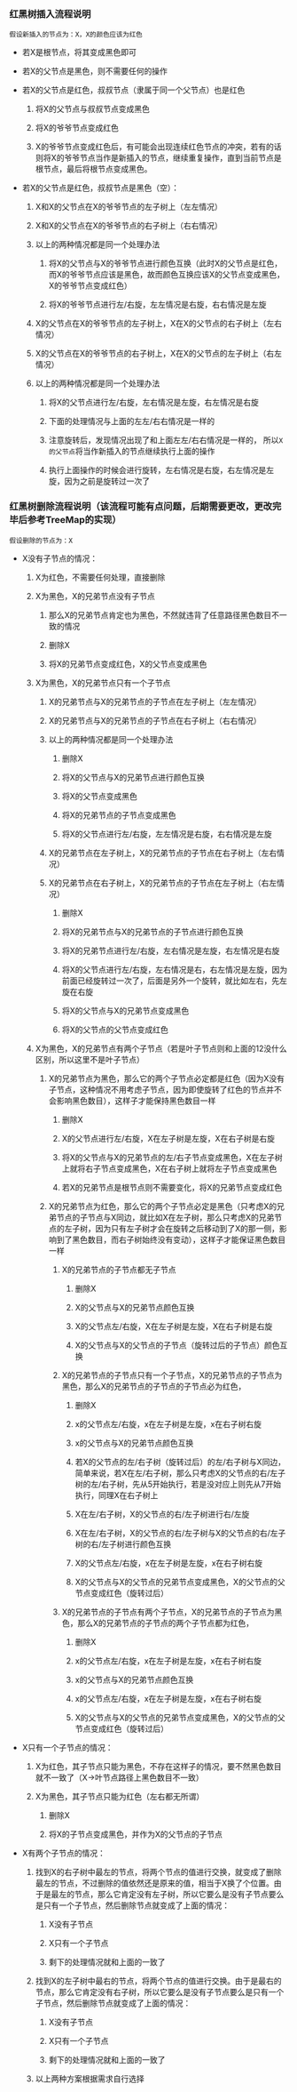 ### 红黑树插入流程说明

`假设新插入的节点为：X，X的颜色应该为红色`

- 若X是根节点，将其变成黑色即可

- 若X的父节点是黑色，则不需要任何的操作

- 若X的父节点是红色，叔叔节点（隶属于同一个父节点）也是红色

    1. 将X的父节点与叔叔节点变成黑色

    2. 将X的爷爷节点变成红色

    3. X的爷爷节点变成红色后，有可能会出现连续红色节点的冲突，若有的话则将X的爷爷节点当作是新插入的节点，继续重复操作，直到当前节点是根节点，最后将根节点变成黑色。

- 若X的父节点是红色，叔叔节点是黑色（空）：

    1. X和X的父节点在X的爷爷节点的左子树上（左左情况）

    2. X和X的父节点在X的爷爷节点的右子树上（右右情况）

    3. 以上的两种情况都是同一个处理办法

        1. 将X的父节点与X的爷爷节点进行颜色互换（此时X的父节点是红色，而X的爷爷节点应该是黑色，故而颜色互换应该X的父节点变成黑色，X的爷爷节点变成红色）

        2. 将X的爷爷节点进行左/右旋，左左情况是右旋，右右情况是左旋
    
    4. X的父节点在X的爷爷节点的左子树上，X在X的父节点的右子树上（左右情况）

    5. X的父节点在X的爷爷节点的右子树上，X在X的父节点的左子树上（右左情况）

    6. 以上的两种情况都是同一个处理办法

        1. 将X的父节点进行左/右旋，左右情况是左旋，右左情况是右旋

        2. 下面的处理情况与上面的左左/右右情况是一样的

        3. 注意旋转后，发现情况出现了和上面左左/右右情况是一样的， 所以`X的父节点`将当作新插入的节点继续执行上面的操作

        4. 执行上面操作的时候会进行旋转，左右情况是右旋，右左情况是左旋，因为之前是旋转过一次了


### 红黑树删除流程说明（该流程可能有点问题，后期需要更改，更改完毕后参考TreeMap的实现）

`假设删除的节点为：X`

- X没有子节点的情况：

    1. X为红色，不需要任何处理，直接删除

    2. X为黑色，X的兄弟节点没有子节点

        1. 那么X的兄弟节点肯定也为黑色，不然就违背了任意路径黑色数目不一致的情况

        2. 删除X

        3. 将X的兄弟节点变成红色，X的父节点变成黑色
    
    3. X为黑色，X的兄弟节点只有一个子节点

        1. X的兄弟节点与X的兄弟节点的子节点在左子树上（左左情况）

        2. X的兄弟节点与X的兄弟节点的子节点在右子树上（右右情况）

        3. 以上的两种情况都是同一个处理办法

            1. 删除X

            2. 将X的父节点与X的兄弟节点进行颜色互换

            3. 将X的父节点变成黑色

            4. 将X的兄弟节点的子节点变成黑色

            5. 将X的父节点进行左/右旋，左左情况是右旋，右右情况是左旋
        
        4. X的兄弟节点在左子树上，X的兄弟节点的子节点在右子树上（左右情况）

        5. X的兄弟节点在右子树上，X的兄弟节点的子节点在左子树上（右左情况）

            1. 删除X

            2. 将X的兄弟节点与X的兄弟节点的子节点进行颜色互换

            3. 将X的兄弟节点进行左/右旋，左右情况是左旋，右左情况是右旋

            4. 将X的父节点进行左/右旋，左右情况是右，右左情况是左旋，因为前面已经旋转过一次了，后面是另外一个旋转，就比如左右，先左旋在右旋

            5. 将X的父节点与X的兄弟节点变成黑色

            6. 将X的父节点的父节点变成红色


    4. X为黑色，X的兄弟节点有两个子节点（若是叶子节点则和上面的12没什么区别，所以这里不是叶子节点）

        1. X的兄弟节点为黑色，那么它的两个子节点必定都是红色（因为X没有子节点，这种情况不用考虑子节点，因为即使旋转了红色的节点并不会影响黑色数目），这样子才能保持黑色数目一样

            1. 删除X

            2. X的父节点进行左/右旋，X在左子树是左旋，X在右子树是右旋

            3. 将X的父节点与X的兄弟节点的左/右子节点变成黑色，X在左子树上就将右子节点变成黑色，X在右子树上就将左子节点变成黑色

            4. 若X的兄弟节点是根节点则不需要变化，将X的兄弟节点变成红色
        
        2. X的兄弟节点为红色，那么它的两个子节点必定是黑色（只考虑X的兄弟节点的子节点与X同边，就比如X在左子树，那么只考虑X的兄弟节点的左子树，因为只有左子树才会在旋转之后移动到了X的那一侧，影响到了黑色数目，而右子树始终没有变动），这样子才能保证黑色数目一样

            1. X的兄弟节点的子节点都无子节点

                1. 删除X

                2. X的父节点与X的兄弟节点颜色互换

                3. X的父节点左/右旋，X在左子树是左旋，X在右子树是右旋

                4. X的父节点与X的父节点的子节点（旋转过后的子节点）颜色互换


            2. X的兄弟节点的子节点只有一个子节点，X的兄弟节点的子节点为黑色，那么X的兄弟节点的子节点的子节点必为红色，

                1. 删除X

                2. x的父节点左/右旋，x在左子树是左旋，x在右子树右旋

                3. x的父节点与X的兄弟节点颜色互换

                4. 若X的父节点的左/右子树（旋转过后）的左/右子树与X同边，简单来说，若X在左/右子树，那么只考虑X的父节点的右/左子树的左/右子树，先从5开始执行，若是没对应上则先从7开始执行，同理X在右子树上

                5. X在左/右子树，X的父节点的右/左子树进行右/左旋

                6. X在左/右子树，X的父节点的右/左子树与X的父节点的右/左子树的右/左子树进行颜色互换

                7. X的父节点左/右旋，x在左子树是左旋，x在右子树右旋

                8. X的父节点与X的父节点的兄弟节点变成黑色，X的父节点的父节点变成红色（旋转过后）

            3. X的兄弟节点的子节点有两个子节点，X的兄弟节点的子节点为黑色，那么X的兄弟节点的子节点的两个子节点都为红色，

                1. 删除X

                2. x的父节点左/右旋，x在左子树是左旋，x在右子树右旋

                3. x的父节点与X的兄弟节点颜色互换

                4. x的父节点左/右旋，x在左子树是左旋，x在右子树右旋

                5. X的父节点与X的父节点的兄弟节点变成黑色，X的父节点的父节点变成红色（旋转过后）


- X只有一个子节点的情况：

    1. X为红色，其子节点只能为黑色，不存在这样子的情况，要不然黑色数目就不一致了（X->叶节点路径上黑色数目不一致）

    2. X为黑色，其子节点只能为红色（左右都无所谓）

        1. 删除X

        2. 将X的子节点变成黑色，并作为X的父节点的子节点


- X有两个子节点的情况：

    1. 找到X的右子树中最左的节点，将两个节点的值进行交换，就变成了删除最左的节点，不过删除的值依然还是原来的值，相当于X换了个位置。由于是最左的节点，那么它肯定没有左子树，所以它要么是没有子节点要么是只有一个子节点，然后删除节点就变成了上面的情况：

        1. X没有子节点

        2. X只有一个子节点

        3. 剩下的处理情况就和上面的一致了

    2. 找到X的左子树中最右的节点，将两个节点的值进行交换。由于是最右的节点，那么它肯定没有右子树，所以它要么是没有子节点要么是只有一个子节点，然后删除节点就变成了上面的情况：

        1. X没有子节点

        2. X只有一个子节点

        3. 剩下的处理情况就和上面的一致了
        
    3. 以上两种方案根据需求自行选择

    
